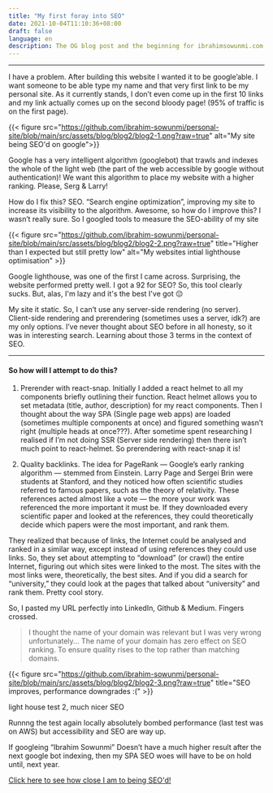 ```yaml
---
title: "My first foray into SEO"
date: 2021-10-04T11:10:36+08:00
draft: false
language: en
description: The OG blog post and the beginning for ibrahimsowunmi.com
---
```


---

I have a problem. After building this website I wanted it to be google’able. I want someone to be able type my name and that very first link to be my personal site. As it currently stands, I don’t even come up in the first 10 links and my link actually comes up on the second bloody page! (95% of traffic is on the first page).

{{< figure src="https://github.com/ibrahim-sowunmi/personal-site/blob/main/src/assets/blog/blog2/blog2-1.png?raw=true" alt="My site being SEO'd on google">}}

Google has a very intelligent algorithm (googlebot) that trawls and indexes the whole of the light web (the part of the web accessible by google without authentication)! We want this algorithm to place my website with a higher ranking. Please, Serg & Larry!

How do I fix this? SEO. “Search engine optimization”, improving my site to increase its visibility to the algorithm. Awesome, so how do I improve this? I wasn’t really sure. So I googled tools to measure the SEO-ability of my site

{{< figure src="https://github.com/ibrahim-sowunmi/personal-site/blob/main/src/assets/blog/blog2/blog2-2.png?raw=true" title="Higher than I expected but still pretty low" alt="My websites intial lighthouse optimisation" >}}


Google lighthouse, was one of the first I came across. Surprising, the website performed pretty well. I got a 92 for SEO? So, this tool clearly sucks. But, alas, I'm lazy and it's the best I've got 😔

My site it static. So, I can’t use any server-side rendering (no server). Client-side rendering and prerendering (sometimes uses a server, idk?) are my only options. I’ve never thought about SEO before in all honesty, so it was in interesting search. Learning about those 3 terms in the context of SEO.

---

#### So how will I attempt to do this? 

1)    Prerender with react-snap. Initially I added a react helmet to all my components briefly outlining their function. React helmet allows you to set metadata (title, author, description) for my react components. Then I thought about the way SPA (Single page web apps) are loaded (sometimes multiple components at once) and figured something wasn’t right (multiple heads at once???). After sometime spent researching I realised if I’m not doing SSR (Server side rendering) then there isn’t much point to react-helmet. So prerendering with react-snap it is!

2)    Quality backlinks. The idea for PageRank — Google’s early ranking algorithm — stemmed from Einstein. Larry Page and Sergei Brin were students at Stanford, and they noticed how often scientific studies referred to famous papers, such as the theory of relativity. These references acted almost like a vote — the more your work was referenced the more important it must be. If they downloaded every scientific paper and looked at the references, they could theoretically decide which papers were the most important, and rank them.

 They realized that because of links, the Internet could be analysed and ranked in a similar way, except instead of using references they could use links. So, they set about attempting to “download” (or crawl) the entire Internet, figuring out which sites were linked to the most. The sites with the most links were, theoretically, the best sites. And if you did a search for “university,” they could look at the pages that talked about “university” and rank them. Pretty cool story.

So, I pasted my URL perfectly into LinkedIn, Github & Medium. Fingers crossed.

>  I thought the name of your domain was relevant but I was very wrong unfortunately...     The name of your domain has zero effect on SEO ranking. To ensure quality rises to the top rather than matching domains. 


{{< figure src="https://github.com/ibrahim-sowunmi/personal-site/blob/main/src/assets/blog/blog2/blog2-3.png?raw=true" title="SEO improves, performance downgrades :(" >}}

<p class="text-center text-xs">light house test 2, much nicer SEO </p>

Runnng the test again locally absolutely bombed performance (last test was on AWS) but accessibility and SEO are way up.

If googleing “Ibrahim Sowunmi” Doesn’t have a much higher result after the next google bot indexing, then my SPA SEO woes will have to be on hold until, next year.

[Click here to see how close I am to being SEO'd!](http://letmegooglethat.com/?q=ibrahim+sowunmi)